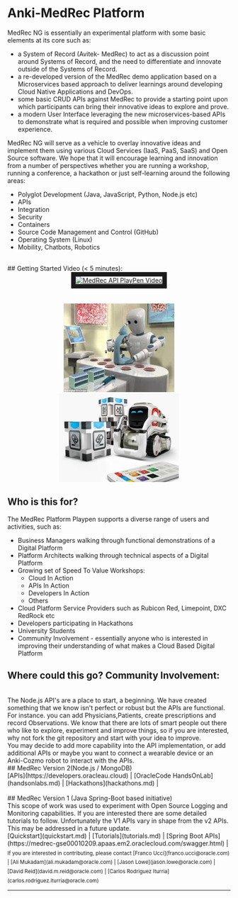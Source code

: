 **Anki-MedRec Platform**
===================


MedRec NG is essentially an experimental platform with some basic elements at its core such as:
 
- a System of Record (Avitek- MedRec) to act as a discussion point around Systems of Record, and the need to differentiate and innovate outside of the Systems of Record.
- a re-developed version of the MedRec demo application based on a Microservices based approach to deliver learnings around developing Cloud Native Applications and DevOps.
- some basic CRUD APIs against MedRec to provide a starting point upon which participants can bring their innovative ideas to explore and prove.
- a modern User Interface leveraging the new microservices-based APIs to demonstrate what is required and possible when improving customer experience.


MedRec NG will serve as a vehicle to overlay innovative ideas and implement them using various Cloud Services (IaaS, PaaS, SaaS) and Open Source software. We hope that it will encourage learning and innovation from a number of perspectives whether you are running a workshop, running a conference, a hackathon or just self-learning around the following areas:

- Polyglot Development (Java, JavaScript, Python, Node.js etc)
- APIs
- Integration
- Security
- Containers
- Source Code Management and Control (GitHub)
- Operating System (Linux)
- Mobility, Chatbots, Robotics
<br>
## Getting Started Video (< 5 minutes):
<br>
<center>
<a href="http://www.youtube.com/watch?feature=player_embedded&v=MDGg1r9CtCw&t=27s" rel="nofollow noreferrer" title="MedRec API PlayPen Video"><img src="https://img.youtube.com/vi/MDGg1r9CtCw/3.jpg" alt="MedRec API PlayPen Video" width="360" height="240" border="10"/></a>
</center>
<br>
<br>

<center>
 <img src="./assets/img/robotmedicine.jpg" width="250" height="200"><img src="./assets/img/cozmoanki.jpg"  width="270" height="200">
</center>

## Who is this for?

The MedRec Platform Playpen supports a diverse range of users and activities, such as:

-	Business Managers walking through functional demonstrations of a Digital Platform
-	Platform Architects walking through technical aspects of a Digital Platform
- 	Growing set of Speed To Value Workshops:
    - Cloud In Action
    - APIs In Action
    - Developers In Action
    - Others
-	Cloud Platform Service Providers such as Rubicon Red, Limepoint, DXC RedRock etc
-	Developers participating in Hackathons
-	University Students
-	Community Involvement - essentially anyone who is interested in improving their understanding of what makes a Cloud Based Digital Platform

## Where could this go? Community Involvement:
<br>
The Node.js API's are a place to start, a beginning. We have created something that we know isn't perfect or robust but the APIs are functional. For instance. you can add Physicians,Patients, create prescriptions and record Observations. We know that there are lots of smart people out there who like to explore, experiment and improve things, so if you are interested, why not fork the git repository and start with your idea to improve. 
<br>
You may decide to add more capability into the API implementation, or add additional APIs or maybe you want to connect a wearable device or an Anki-Cozmo robot to interact with the APIs. 
<br>
## MedRec Version 2(Node.js / MongoDB)
<br>
[APIs](https://developers.oracleau.cloud) |
[OracleCode HandsOnLab](handsonlabs.md) | [Hackathons](hackathons.md) |
<br>
<br>
## MedRec Version 1 (Java Spring-Boot based initiative)
<br>
This scope of work was used to experiment with Open Source Logging and Monitoring capabilities.
If you are interested there are some detailed tutorials to follow.
Unfortunately the V1 APIs vary in shape from the v2 APIs. This may be addressed in a future update.
<br>
[Quickstart](quickstart.md)  | [Tutorials](tutorials.md) | 
[Spring Boot APIs](https://medrec-gse00010209.apaas.em2.oraclecloud.com/swagger.html) | 
<br>
<sub> If you are interested in contributing, please contact [Franco Ucci](franco.ucci@oracle.com) | [Ali Mukadam](ali.mukadam@oracle.com) | [Jason Lowe](jason.lowe@oracle.com) | [David Reid](david.m.reid@oracle.com) | [Carlos Rodriguez Iturria](carlos.rodriguez.iturria@oracle.com)</sub>

<hr/>

